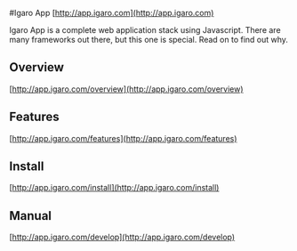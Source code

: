 #Igaro App [http://app.igaro.com](http://app.igaro.com)

Igaro App is a complete web application stack using Javascript. There are many frameworks out there, but this one is special. Read on to find out why.

## Overview

[http://app.igaro.com/overview](http://app.igaro.com/overview)

## Features

[http://app.igaro.com/features](http://app.igaro.com/features)

## Install

[http://app.igaro.com/install](http://app.igaro.com/install)

## Manual

[http://app.igaro.com/develop](http://app.igaro.com/develop)

